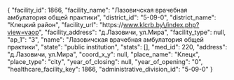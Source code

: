 {
    "facility_id": 1866,
    "facility_name": "Лазовичская врачебная амбулатория общей практики",
    "district_id": "5-09-0",
    "district_name": "Клецкий район",
    "facility_url": "https:\/\/www.klcrb.by\/index.php?view=vaop",
    "facility_address": "д.Лазовичи, ул.Мира",
    "facility_type": null,
    "ap_1": "3",
    "name": "Лазовичская врачебная амбулатория общей практики",
    "state": "public institution",
    "stats": [],
    "med_id": 220,
    "address": "д.Лазовичи, ул.Мира",
    "coord_x_y": null,
    "place_name": "Клецк",
    "place_type": "city",
    "year_of_closing": null,
    "year_of_opening": "0",
    "healthcare_facility_key": 1866,
    "administrative_division_id": "5-09-0"
}